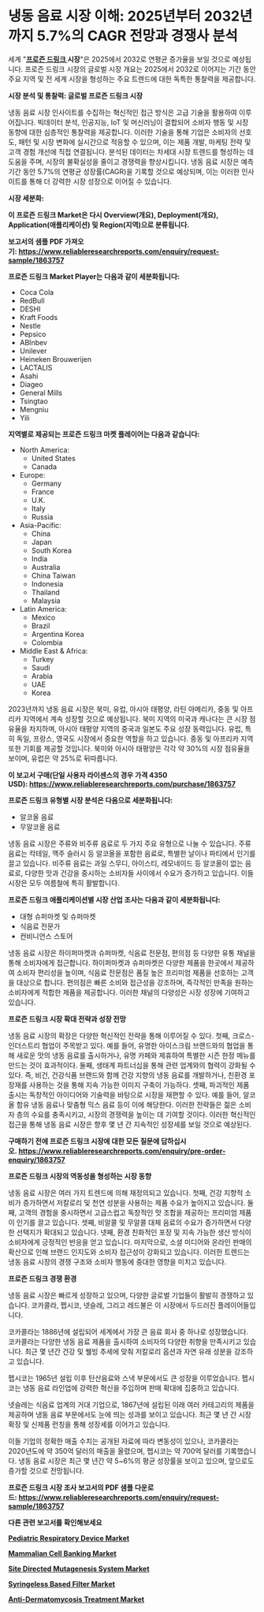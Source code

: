 <p><h1>냉동 음료 시장 이해: 2025년부터 2032년까지 5.7%의 CAGR 전망과 경쟁사 분석</h1></p><p>세계 "<strong><a href="https://www.reliableresearchreports.com/frozen-drinks-r1863757?utm_campaign=106&utm_medium=8&utm_source=Github&utm_content=ia&utm_term=05032025&utm_id=frozen-drinks">프로즌 드링크&nbsp;</a></strong><strong>시장</strong>"은 2025에서 2032로 연평균 증가율을 보일 것으로 예상됩니다. 프로즌 드링크 시장의 글로벌 시장 개요는 2025에서 2032로 이어지는 기간 동안 주요 지역 및 전 세계 시장을 형성하는 주요 트렌드에 대한 독특한 통찰력을 제공합니다.</p>
<p><strong>시장 분석 및 통찰력: 글로벌 프로즌 드링크 시장</strong></p>
<p><p>냉동 음료 시장 인사이트를 수집하는 혁신적인 접근 방식은 고급 기술을 활용하여 이루어집니다. 빅데이터 분석, 인공지능, IoT 및 머신러닝이 결합되어 소비자 행동 및 시장 동향에 대한 심층적인 통찰력을 제공합니다. 이러한 기술을 통해 기업은 소비자의 선호도, 패턴 및 시장 변화에 실시간으로 적응할 수 있으며, 이는 제품 개발, 마케팅 전략 및 고객 경험 개선에 직접 연결됩니다. 분석된 데이터는 차세대 시장 트렌드를 형성하는 데 도움을 주며, 시장의 불확실성을 줄이고 경쟁력을 향상시킵니다. 냉동 음료 시장은 예측 기간 동안 5.7%의 연평균 성장률(CAGR)을 기록할 것으로 예상되며, 이는 이러한 인사이트를 통해 더 강력한 시장 성장으로 이어질 수 있습니다.</p><a href="%7CAUTHORITHY_DOMAIN_URL%7C?utm_campaign=106&utm_medium=8&utm_source=Github&utm_content=ia&utm_term=05032025&utm_id=frozen-drinks"></a></p>
<p><strong>시장 세분화:</strong></p>
<p><strong>이 프로즌 드링크 Market은 다시 Overview(개요), Deployment(개요), Application(애플리케이션) 및 Region(지역)으로 분류됩니다.</strong></p>
<p><strong>보고서의 샘플 PDF 가져오기:&nbsp;<a href="https://www.reliableresearchreports.com/enquiry/request-sample/1863757?utm_campaign=106&utm_medium=8&utm_source=Github&utm_content=ia&utm_term=05032025&utm_id=frozen-drinks">https://www.reliableresearchreports.com/enquiry/request-sample/1863757</a></strong><strong></strong></p>
<p><strong>프로즌 드링크 Market Player는 다음과 같이 세분화됩니다:</strong></p>
<p><ul><li>Coca Cola</li><li>RedBull</li><li>DESHI</li><li>Kraft Foods</li><li>Nestle</li><li>Pepsico</li><li>ABInbev</li><li>Unilever</li><li>Heineken Brouwerijen</li><li>LACTALIS</li><li>Asahi</li><li>Diageo</li><li>General Mills</li><li>Tsingtao</li><li>Mengniu</li><li>Yili</li></ul></p>
<p><strong>지역별로 제공되는 프로즌 드링크 마켓 플레이어는 다음과 같습니다:</strong></p>
<p><ul>
    <li>
        North America:
        <ul>
            <li>United States</li>
            <li>Canada</li>
        </ul>
    </li>
    <li>
        Europe:
        <ul>
            <li>Germany</li>
            <li>France</li>
            <li>U.K.</li>
            <li>Italy</li>
            <li>Russia</li>
        </ul>
    </li>
    <li>
        Asia-Pacific:
        <ul>
            <li>China</li>
            <li>Japan</li>
            <li>South Korea</li>
            <li>India</li>
            <li>Australia</li>
            <li>China Taiwan</li>
            <li>Indonesia</li>
            <li>Thailand</li>
            <li>Malaysia</li>
        </ul>
    </li>
    <li>
        Latin America:
        <ul>
            <li>Mexico</li>
            <li>Brazil</li>
            <li>Argentina Korea</li>
            <li>Colombia</li>
        </ul>
    </li>
    <li>
        Middle East & Africa:
        <ul>
            <li>Turkey</li>
            <li>Saudi</li>
            <li>Arabia</li>
            <li>UAE</li>
            <li>Korea</li>
        </ul>
    </li>
    </ul></p>
<p><p>2023년까지 냉동 음료 시장은 북미, 유럽, 아시아 태평양, 라틴 아메리카, 중동 및 아프리카 지역에서 계속 성장할 것으로 예상됩니다. 북미 지역의 미국과 캐나다는 큰 시장 점유율을 차지하며, 아시아 태평양 지역의 중국과 일본도 주요 성장 동력입니다. 유럽, 특히 독일, 프랑스, 영국도 시장에서 중요한 역할을 하고 있습니다. 중동 및 아프리카 지역 또한 기회를 제공할 것입니다. 북미와 아시아 태평양은 각각 약 30%의 시장 점유율을 보이며, 유럽은 약 25%로 뒤따릅니다.</p></p>
<p><strong>이 보고서 구매(단일 사용자 라이센스의 경우 가격 4350 USD):&nbsp;<a href="https://www.reliableresearchreports.com/purchase/1863757?utm_campaign=106&utm_medium=8&utm_source=Github&utm_content=ia&utm_term=05032025&utm_id=frozen-drinks">https://www.reliableresearchreports.com/purchase/1863757</a></strong></p>
<p><strong>프로즌 드링크 유형별 시장 분석은 다음으로 세분화됩니다:</strong></p>
<p><ul><li>알코올 음료</li><li>무알코올 음료</li></ul></p>
<p><p>냉동 음료 시장은 주류와 비주류 음료로 두 가지 주요 유형으로 나눌 수 있습니다. 주류 음료는 칵테일, 맥주 슬러시 등 알코올을 포함한 음료로, 특별한 날이나 파티에서 인기를 끌고 있습니다. 비주류 음료는 과일 스무디, 아이스티, 레모네이드 등 알코올이 없는 음료로, 다양한 맛과 건강을 중시하는 소비자들 사이에서 수요가 증가하고 있습니다. 이들 시장은 모두 여름철에 특히 활발합니다.</p></p>
<p><strong>프로즌 드링크 애플리케이션별 시장 산업 조사는 다음과 같이 세분화됩니다:</strong></p>
<p><ul><li>대형 슈퍼마켓 및 슈퍼마켓</li><li>식음료 전문가</li><li>컨비니언스 스토어</li></ul></p>
<p><p>냉동 음료 시장은 하이퍼마켓과 슈퍼마켓, 식음료 전문점, 편의점 등 다양한 유통 채널을 통해 소비자에게 접근합니다. 하이퍼마켓과 슈퍼마켓은 다양한 제품을 한곳에서 제공하여 소비자 편리성을 높이며, 식음료 전문점은 품질 높은 프리미엄 제품을 선호하는 고객을 대상으로 합니다. 편의점은 빠른 소비와 접근성을 강조하며, 즉각적인 만족을 원하는 소비자에게 적합한 제품을 제공합니다. 이러한 채널의 다양성은 시장 성장에 기여하고 있습니다.</p></p>
<p><strong>프로즌 드링크 시장 확대 전략과 성장 전망</strong></p>
<p><p>냉동 음료 시장의 확장은 다양한 혁신적인 전략을 통해 이루어질 수 있다. 첫째, 크로스-인더스트리 협업이 주목받고 있다. 예를 들어, 유명한 아이스크림 브랜드와의 협업을 통해 새로운 맛의 냉동 음료를 출시하거나, 유명 카페와 제휴하여 특별한 시즌 한정 메뉴를 만드는 것이 효과적이다. 둘째, 생태계 파트너십을 통해 관련 업계와의 협력이 강화될 수 있다. 즉, 비건, 건강식품 브랜드와 함께 건강 지향의 냉동 음료를 개발하거나, 친환경 포장재를 사용하는 것을 통해 지속 가능한 이미지 구축이 가능하다. 셋째, 파괴적인 제품 출시는 독창적인 아이디어와 기술력을 바탕으로 시장을 재편할 수 있다. 예를 들어, 알코올 함유 냉동 음료나 맞춤형 믹스 음료 등이 이에 해당한다. 이러한 전략들은 젊은 소비자 층의 수요를 충족시키고, 시장의 경쟁력을 높이는 데 기여할 것이다. 이러한 혁신적인 접근을 통해 냉동 음료 시장은 향후 몇 년 간 지속적인 성장세를 보일 것으로 예상된다.</p></p>
<p><strong>구매하기 전에 프로즌 드링크 시장에 대한 모든 질문에 답하십시오.&nbsp;<a href="https://www.reliableresearchreports.com/enquiry/pre-order-enquiry/1863757?utm_campaign=106&utm_medium=8&utm_source=Github&utm_content=ia&utm_term=05032025&utm_id=frozen-drinks">https://www.reliableresearchreports.com/enquiry/pre-order-enquiry/1863757</a></strong><strong></strong></p>
<p><strong>프로즌 드링크 시장의 역동성을 형성하는 시장 동향</strong></p>
<p><p>냉동 음료 시장은 여러 가지 트렌드에 의해 재정의되고 있습니다. 첫째, 건강 지향적 소비가 증가하면서 저칼로리 및 천연 성분을 사용하는 제품 수요가 높아지고 있습니다. 둘째, 고객의 경험을 중시하면서 고급스럽고 독창적인 맛 조합을 제공하는 프리미엄 제품이 인기를 끌고 있습니다. 셋째, 비알콜 및 무알콜 대체 음료의 수요가 증가하면서 다양한 선택지가 확대되고 있습니다. 넷째, 환경 친화적인 포장 및 지속 가능한 생산 방식이 소비자에게 긍정적인 반응을 얻고 있습니다. 마지막으로, 소셜 미디어와 온라인 판매의 확산으로 인해 브랜드 인지도와 소비자 접근성이 강화되고 있습니다. 이러한 트렌드는 냉동 음료 시장의 경쟁 구조와 소비자 행동에 중대한 영향을 미치고 있습니다.</p></p>
<p><strong>프로즌 드링크 경쟁 환경</strong></p>
<p><p>냉동 음료 시장은 빠르게 성장하고 있으며, 다양한 글로벌 기업들이 활발히 경쟁하고 있습니다. 코카콜라, 펩시코, 넷슬레, 그리고 레드불은 이 시장에서 두드러진 플레이어들입니다. </p><p>코카콜라는 1886년에 설립되어 세계에서 가장 큰 음료 회사 중 하나로 성장했습니다. 코카콜라는 다양한 냉동 음료 제품을 출시하여 소비자의 다양한 취향을 만족시키고 있습니다. 최근 몇 년간 건강 및 웰빙 추세에 맞춰 저칼로리 옵션과 자연 유래 성분을 강조하고 있습니다. </p><p>펩시코는 1965년 설립 이후 탄산음료와 스낵 부문에서도 큰 성장을 이루었습니다. 펩시코는 냉동 음료 라인업에 강력한 혁신을 주입하며 판매 확대에 집중하고 있습니다. </p><p>넷슬레는 식음료 업계의 거대 기업으로, 1867년에 설립된 이래 여러 카테고리의 제품을 제공하며 냉동 음료 부문에서도 눈에 띄는 성과를 보이고 있습니다. 최근 몇 년 간 시장 확장 및 신제품 런칭을 통해 성장세를 이어가고 있습니다. </p><p>이들 기업의 정확한 매출 수치는 공개된 자료에 따라 변동성이 있으나, 코카콜라는 2020년도에 약 350억 달러의 매출을 올렸으며, 펩시코는 약 700억 달러를 기록했습니다. 냉동 음료 시장은 최근 몇 년간 약 5~6%의 평균 성장률을 보이고 있으며, 앞으로도 증가할 것으로 전망됩니다.</p></p>
<p><strong>프로즌 드링크 시장 조사 보고서의 PDF 샘플 다운로드:&nbsp;<a href="https://www.reliableresearchreports.com/enquiry/request-sample/1863757?utm_campaign=106&utm_medium=8&utm_source=Github&utm_content=ia&utm_term=05032025&utm_id=frozen-drinks">https://www.reliableresearchreports.com/enquiry/request-sample/1863757</a></strong></p>
<p><strong></strong></p>
<p><strong></strong></p>
<p><strong></strong></p>
<p><strong></strong></p>
<p><strong>다른 관련 보고서를 확인해보세요</strong></p>
<p><strong><p><a href="https://github.com/sderolza/Market-Research-Report-List-1/blob/main/pediatric-respiratory-device-market.md?utm_campaign=106&utm_medium=8&utm_source=Github&utm_content=ia&utm_term=05032025&utm_id=frozen-drinks">Pediatric Respiratory Device Market</a></p><p><a href="https://github.com/ijffseandy/Market-Research-Report-List-1/blob/main/mammalian-cell-banking-market.md?utm_campaign=106&utm_medium=8&utm_source=Github&utm_content=ia&utm_term=05032025&utm_id=frozen-drinks">Mammalian Cell Banking Market</a></p><p><a href="https://github.com/kryshaprilbb/Market-Research-Report-List-1/blob/main/site-directed-mutagenesis-system-market.md?utm_campaign=106&utm_medium=8&utm_source=Github&utm_content=ia&utm_term=05032025&utm_id=frozen-drinks">Site Directed Mutagenesis System Market</a></p><p><a href="https://github.com/kolffmaris58/Market-Research-Report-List-1/blob/main/syringeless-based-filter-market.md?utm_campaign=106&utm_medium=8&utm_source=Github&utm_content=ia&utm_term=05032025&utm_id=frozen-drinks">Syringeless Based Filter Market</a></p><p><a href="https://github.com/daphnyvashdi/Market-Research-Report-List-1/blob/main/anti-dermatomycosis-treatment-market.md?utm_campaign=106&utm_medium=8&utm_source=Github&utm_content=ia&utm_term=05032025&utm_id=frozen-drinks">Anti-Dermatomycosis Treatment Market</a></p></strong></p>